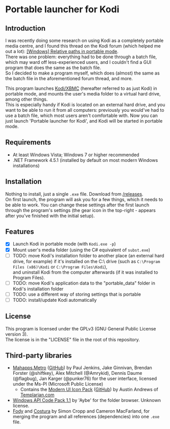 # Portable launcher for Kodi
## Introduction
I was recently doing some research on using Kodi as a completely portable media centre,
and I found this thread on the Kodi forum (which helped me out a lot): [[Windows] Relative paths in portable mode](http://forum.kodi.tv/showthread.php?tid=94181).  
There was one problem: everything had to be done through a batch file,
which may ward off less-experienced users,
and I couldn't find a GUI program that does the same as the batch file.  
So I decided to make a program myself, which does (almost) the same as the batch file in the aforementioned forum thread, and more.

This program launches [Kodi/XBMC](http://kodi.tv) (hereafter referred to as just Kodi) in portable mode,
and mounts the user's media folder to a virtual hard drive, among other things.  
This is especially handy if Kodi is located on an external hard drive,
and you want to be able to run it from all computers: previously you would've had to use a batch file,
which most users aren't comfortable with. Now you can just launch 'Portable launcher for Kodi',
and Kodi will be started in portable mode.

## Requirements
- At least Windows Vista; Windows 7 or higher recommended
- .NET Framework 4.5.1 (installed by default on most modern Windows installations)

## Installation
Nothing to install, just a single `.exe` file.
Download from [/releases](https://github.com/nidunc/Portable-launcher-for-Kodi/releases).  
On first launch, the program will ask you for a few things, which it needs to be able to work.
You can change these settings after the first launch through the program's settings
(the gear icon in the top-right - appears after you've finished with the initial setup).

## Features
- [x] Launch Kodi in portable mode (with `Kodi.exe -p`)
- [x] Mount user's media folder (using the C# equivalent of `subst.exe`)
- [ ] TODO: move Kodi's installation folder to another place (an external hard drive, for example)
if it's installed on the C:\ drive (such as `C:\Program Files (x86)\Kodi` or `C:\Program Files\Kodi`),  
and uninstall Kodi from the computer afterwards (if it was installed to Program Files).
- [ ] TODO: move Kodi's application data to the "portable_data" folder in Kodi's installation folder
- [ ] TODO: use a different way of storing settings that is portable
- [ ] TODO: install/update Kodi automatically

## License
This program is licensed under the GPLv3 (GNU General Public License version 3).  
The license is in the "LICENSE" file in the root of this repository.

## Third-party libraries
- [Mahapps.Metro](http://mahapps.com) ([GitHub](https://github.com/MahApps/MahApps.Metro/))
by Paul Jenkins, Jake Ginnivan, Brendan Forster (@shiftkey), Alex Mitchell (@Amrykid), Dennis Daume (@flagbug),
Jan Karger (@punker76)
for the user interface,
licensed under the Ms-Pl (Microsoft Public License)
  - Contains the [Modern UI Icon Pack](http://modernuiicons.com/)
  ([GitHub](https://github.com/Templarian/WindowsIcons)) by Austin Andrews of [Templarian.com](http://templarian.com/)
- [Windows API Code Pack 1.1](https://github.com/aybe/Windows-API-Code-Pack-1.1) by 'Aybe' for the folder browser.
Unknown license.
- [Fody](https://github.com/Fody/Fody) and [Costura](https://github.com/Fody/Costura) by Simon Cropp and Cameron MacFarland,
for merging the program and all references (dependencies) into one `.exe` file.